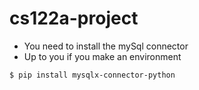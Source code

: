 # cs122a-project
 - You need to install the mySql connector
 - Up to you if you make an environment

```bash 
$ pip install mysqlx-connector-python
```
